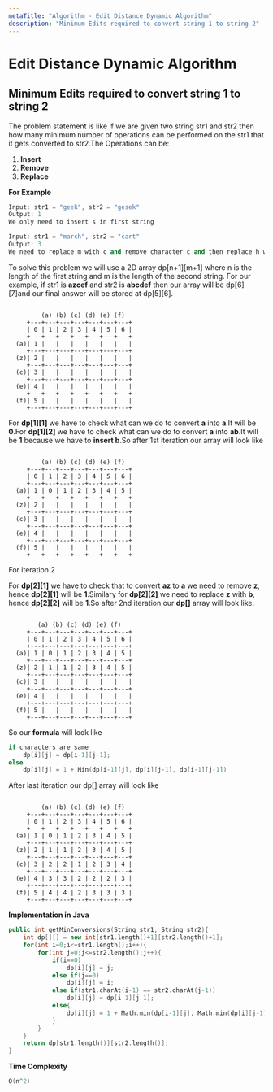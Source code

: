 ```yaml
---
metaTitle: "Algorithm - Edit Distance Dynamic Algorithm"
description: "Minimum Edits required to convert string 1 to string 2"
---
```


# Edit Distance Dynamic Algorithm




## Minimum Edits required to convert string 1 to string 2


The problem statement is like if we are given two string str1 and str2 then how many minimum number of operations can be performed on the str1 that it gets converted to str2.The Operations can be:

1. **Insert**
1. **Remove**
1. **Replace**

**For Example**

```cpp
Input: str1 = "geek", str2 = "gesek"
Output: 1
We only need to insert s in first string

Input: str1 = "march", str2 = "cart"
Output: 3
We need to replace m with c and remove character c and then replace h with t

```

To solve this problem we will use a 2D array dp[n+1][m+1] where n is the length of the first string and m is the length of the second string. For our example, if str1 is **azcef** and str2 is **abcdef** then our array will be dp[6][7]and our final answer will be stored at dp[5][6].

```

         (a) (b) (c) (d) (e) (f)
     +---+---+---+---+---+---+---+
     | 0 | 1 | 2 | 3 | 4 | 5 | 6 |
     +---+---+---+---+---+---+---+
  (a)| 1 |   |   |   |   |   |   |
     +---+---+---+---+---+---+---+
  (z)| 2 |   |   |   |   |   |   |
     +---+---+---+---+---+---+---+
  (c)| 3 |   |   |   |   |   |   |
     +---+---+---+---+---+---+---+
  (e)| 4 |   |   |   |   |   |   |
     +---+---+---+---+---+---+---+
  (f)| 5 |   |   |   |   |   |   |
     +---+---+---+---+---+---+---+

```

For **dp[1][1]** we have to  check what can we do to convert **a** into **a**.It will be **0**.For **dp[1][2]** we have to check what can we do to convert **a** into **ab**.It will be **1** because we have to **insert b**.So after 1st iteration our array will look like

```

         (a) (b) (c) (d) (e) (f)
     +---+---+---+---+---+---+---+
     | 0 | 1 | 2 | 3 | 4 | 5 | 6 |
     +---+---+---+---+---+---+---+
  (a)| 1 | 0 | 1 | 2 | 3 | 4 | 5 |
     +---+---+---+---+---+---+---+
  (z)| 2 |   |   |   |   |   |   |
     +---+---+---+---+---+---+---+
  (c)| 3 |   |   |   |   |   |   |
     +---+---+---+---+---+---+---+
  (e)| 4 |   |   |   |   |   |   |
     +---+---+---+---+---+---+---+
  (f)| 5 |   |   |   |   |   |   |
     +---+---+---+---+---+---+---+ 

```

For iteration 2

For **dp[2][1]** we have to check that to convert **az** to **a** we need to remove **z**, hence **dp[2][1]** will be **1**.Similary for **dp[2][2]** we need to replace **z** with **b**, hence **dp[2][2]** will be **1**.So after 2nd iteration our **dp[]** array will look like.

```

        (a) (b) (c) (d) (e) (f)
     +---+---+---+---+---+---+---+
     | 0 | 1 | 2 | 3 | 4 | 5 | 6 |
     +---+---+---+---+---+---+---+
  (a)| 1 | 0 | 1 | 2 | 3 | 4 | 5 |
     +---+---+---+---+---+---+---+
  (z)| 2 | 1 | 1 | 2 | 3 | 4 | 5 |
     +---+---+---+---+---+---+---+
  (c)| 3 |   |   |   |   |   |   |
     +---+---+---+---+---+---+---+
  (e)| 4 |   |   |   |   |   |   |
     +---+---+---+---+---+---+---+
  (f)| 5 |   |   |   |   |   |   |
     +---+---+---+---+---+---+---+

```

So our **formula** will look like

```cpp
if characters are same
    dp[i][j] = dp[i-1][j-1];
else
    dp[i][j] = 1 + Min(dp[i-1][j], dp[i][j-1], dp[i-1][j-1])

```

After last iteration our dp[] array will look like

```

         (a) (b) (c) (d) (e) (f)
     +---+---+---+---+---+---+---+
     | 0 | 1 | 2 | 3 | 4 | 5 | 6 |
     +---+---+---+---+---+---+---+
  (a)| 1 | 0 | 1 | 2 | 3 | 4 | 5 |
     +---+---+---+---+---+---+---+
  (z)| 2 | 1 | 1 | 2 | 3 | 4 | 5 |
     +---+---+---+---+---+---+---+
  (c)| 3 | 2 | 2 | 1 | 2 | 3 | 4 |
     +---+---+---+---+---+---+---+
  (e)| 4 | 3 | 3 | 2 | 2 | 2 | 3 |
     +---+---+---+---+---+---+---+
  (f)| 5 | 4 | 4 | 2 | 3 | 3 | 3 |
     +---+---+---+---+---+---+---+

```

**Implementation in Java**

```cpp
public int getMinConversions(String str1, String str2){
    int dp[][] = new int[str1.length()+1][str2.length()+1];
    for(int i=0;i<=str1.length();i++){
        for(int j=0;j<=str2.length();j++){
            if(i==0)
                dp[i][j] = j;
            else if(j==0)
                dp[i][j] = i;
            else if(str1.charAt(i-1) == str2.charAt(j-1))
                dp[i][j] = dp[i-1][j-1];
            else{
                dp[i][j] = 1 + Math.min(dp[i-1][j], Math.min(dp[i][j-1], dp[i-1][j-1]));
            }
        }
    }
    return dp[str1.length()][str2.length()];
}

```

**Time Complexity**

```cpp
O(n^2)

```

